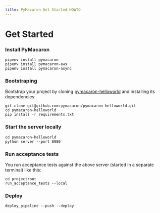 ```yaml
---
title: PyMacaron Get Started HOWTO
---
```


Get Started
===========

### Install PyMacaron

```shell
pipenv install pymacaron
pipenv install pymacaron-aws
pipenv install pymacaron-async
```

### Bootstraping

Bootstrap your project by cloning
[pymacaron-helloworld](https://github.com/pymacaron/pymacaron-helloworld) and
installing its dependencies:

```shell
git clone git@github.com:pymacaron/pymacaron-helloworld.git
cd pymacaron-helloworld
pip install -r requirements.txt
```

### Start the server locally

```shell
cd pymacaron-helloworld
python server --port 8080
```

### Run acceptance tests

You run acceptance tests against the above server (started in a separate
terminal) like this:

```shell
cd projectroot
run_acceptance_tests --local
```

### Deploy

```shell
deploy_pipeline --push --deploy
```
